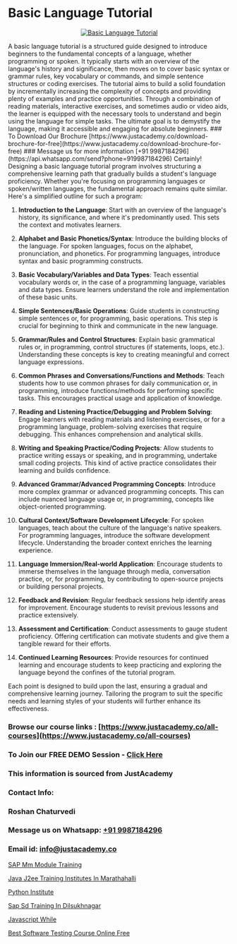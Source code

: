 # Basic Language Tutorial

<p align="center">
  <a href="https://justacademy.co/course-detail/python-training">
    <img src="https://justacademy.co/storage2/course_image/1709713400_course_image.webp" alt="Basic Language Tutorial">
  </a>
</p>
A basic language tutorial is a structured guide designed to introduce beginners to the fundamental concepts of a language, whether programming or spoken. It typically starts with an overview of the language's history and significance, then moves on to cover basic syntax or grammar rules, key vocabulary or commands, and simple sentence structures or coding exercises. The tutorial aims to build a solid foundation by incrementally increasing the complexity of concepts and providing plenty of examples and practice opportunities. Through a combination of reading materials, interactive exercises, and sometimes audio or video aids, the learner is equipped with the necessary tools to understand and begin using the language for simple tasks. The ultimate goal is to demystify the language, making it accessible and engaging for absolute beginners.
### To Download Our Brochure [https://www.justacademy.co/download-brochure-for-free](https://www.justacademy.co/download-brochure-for-free)
### Message us for more information [+91 9987184296](https://api.whatsapp.com/send?phone=919987184296)
Certainly! Designing a basic language tutorial program involves structuring a comprehensive learning path that gradually builds a student's language proficiency. Whether you're focusing on programming languages or spoken/written languages, the fundamental approach remains quite similar. Here's a simplified outline for such a program:

1) **Introduction to the Language**: Start with an overview of the language's history, its significance, and where it's predominantly used. This sets the context and motivates learners.

2) **Alphabet and Basic Phonetics/Syntax**: Introduce the building blocks of the language. For spoken languages, focus on the alphabet, pronunciation, and phonetics. For programming languages, introduce syntax and basic programming constructs.

3) **Basic Vocabulary/Variables and Data Types**: Teach essential vocabulary words or, in the case of a programming language, variables and data types. Ensure learners understand the role and implementation of these basic units.

4) **Simple Sentences/Basic Operations**: Guide students in constructing simple sentences or, for programming, basic operations. This step is crucial for beginning to think and communicate in the new language.

5) **Grammar/Rules and Control Structures**: Explain basic grammatical rules or, in programming, control structures (if statements, loops, etc.). Understanding these concepts is key to creating meaningful and correct language expressions.

6) **Common Phrases and Conversations/Functions and Methods**: Teach students how to use common phrases for daily communication or, in programming, introduce functions/methods for performing specific tasks. This encourages practical usage and application of knowledge.

7) **Reading and Listening Practice/Debugging and Problem Solving**: Engage learners with reading materials and listening exercises, or for a programming language, problem-solving exercises that require debugging. This enhances comprehension and analytical skills.

8) **Writing and Speaking Practice/Coding Projects**: Allow students to practice writing essays or speaking, and in programming, undertake small coding projects. This kind of active practice consolidates their learning and builds confidence.

9) **Advanced Grammar/Advanced Programming Concepts**: Introduce more complex grammar or advanced programming concepts. This can include nuanced language usage or, in programming, concepts like object-oriented programming.

10) **Cultural Context/Software Development Lifecycle**: For spoken languages, teach about the culture of the language's native speakers. For programming languages, introduce the software development lifecycle. Understanding the broader context enriches the learning experience.

11) **Language Immersion/Real-world Application**: Encourage students to immerse themselves in the language through media, conversation practice, or, for programming, by contributing to open-source projects or building personal projects.

12) **Feedback and Revision**: Regular feedback sessions help identify areas for improvement. Encourage students to revisit previous lessons and practice extensively.

13) **Assessment and Certification**: Conduct assessments to gauge student proficiency. Offering certification can motivate students and give them a tangible reward for their efforts.

14) **Continued Learning Resources**: Provide resources for continued learning and encourage students to keep practicing and exploring the language beyond the confines of the tutorial program.

Each point is designed to build upon the last, ensuring a gradual and comprehensive learning journey. Tailoring the program to suit the specific needs and learning styles of your students will further enhance its effectiveness.

### Browse our course links : [https://www.justacademy.co/all-courses](https://www.justacademy.co/all-courses) 
### To Join our FREE DEMO Session - [Click Here](https://www.justacademy.co/register-for-course-demo)


### This information is sourced from JustAcademy
### Contact Info:
### Roshan Chaturvedi
### Message us on Whatsapp: [+91 9987184296](https://api.whatsapp.com/send?phone=919987184296)
### Email id: [info@justacademy.co](mailto:info@justacademy.co)
                
[SAP Mm Module Training](https://www.linkedin.com/pulse/sap-mm-module-training-justacademy-kolkata-czylf/)

[Java J2ee Training Institutes In Marathahalli](https://www.linkedin.com/pulse/java-j2ee-training-institutes-marathahalli-justacademy-birmingham-foecf?trackingId=9ndEBKPhWWepK65iV5vzcw%3D%3D&lipi=urn%3Ali%3Apage%3Ad_flagship3_company_admin%3Bc4oWIBxNQ3mB3696rH77hw%3D%3D)

[Python Institute](https://medium.com/@sagarawat89/python-institute-37a6209f828c)

[Sap Sd Training In Dilsukhnagar](https://medium.com/@surajvaishnav5015/sap-sd-training-in-dilsukhnagar-db5972b21f31)

[Javascript While](https://justacademyin.github.io/Articles/Javascript-While)

[Best Software Testing Course Online Free](https://justacademyin.github.io/justacademy/best-software-testing-course-online-free)


